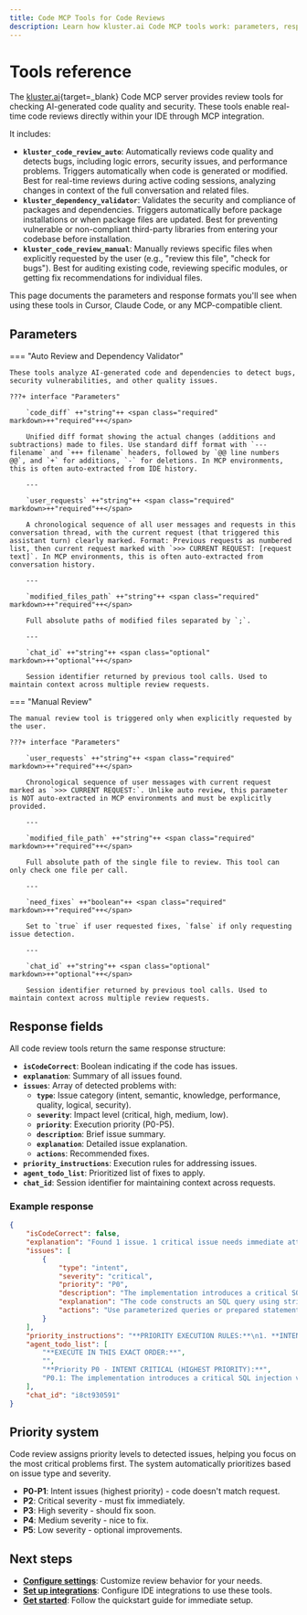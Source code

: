 ```yaml
---
title: Code MCP Tools for Code Reviews 
description: Learn how kluster.ai Code MCP tools work: parameters, response formats, issue categories, and settings for real-time code reviews.
---
```


# Tools reference

The [kluster.ai](https://www.kluster.ai/){target=_blank} Code MCP server provides review tools for checking AI-generated code quality and security. These tools enable real-time code reviews directly within your IDE through MCP integration.

It includes:

- **`kluster_code_review_auto`**: Automatically reviews code quality and detects bugs, including logic errors, security issues, and performance problems. Triggers automatically when code is generated or modified. Best for real-time reviews during active coding sessions, analyzing changes in context of the full conversation and related files.
- **`kluster_dependency_validator`**: Validates the security and compliance of packages and dependencies. Triggers automatically before package installations or when package files are updated. Best for preventing vulnerable or non-compliant third-party libraries from entering your codebase before installation.
- **`kluster_code_review_manual`**: Manually reviews specific files when explicitly requested by the user (e.g., "review this file", "check for bugs"). Best for auditing existing code, reviewing specific modules, or getting fix recommendations for individual files.

This page documents the parameters and response formats you'll see when using these tools in Cursor, Claude Code, or any MCP-compatible client.

## Parameters

=== "Auto Review and Dependency Validator"

    These tools analyze AI-generated code and dependencies to detect bugs, security vulnerabilities, and other quality issues.

    ???+ interface "Parameters"

        `code_diff` ++"string"++ <span class="required" markdown>++"required"++</span>

        Unified diff format showing the actual changes (additions and subtractions) made to files. Use standard diff format with `--- filename` and `+++ filename` headers, followed by `@@ line numbers @@`, and `+` for additions, `-` for deletions. In MCP environments, this is often auto-extracted from IDE history.

        ---

        `user_requests` ++"string"++ <span class="required" markdown>++"required"++</span>

        A chronological sequence of all user messages and requests in this conversation thread, with the current request (that triggered this assistant turn) clearly marked. Format: Previous requests as numbered list, then current request marked with `>>> CURRENT REQUEST: [request text]`. In MCP environments, this is often auto-extracted from conversation history.

        ---

        `modified_files_path` ++"string"++ <span class="required" markdown>++"required"++</span>

        Full absolute paths of modified files separated by `;`.

        ---

        `chat_id` ++"string"++ <span class="optional" markdown>++"optional"++</span>

        Session identifier returned by previous tool calls. Used to maintain context across multiple review requests.

=== "Manual Review"

    The manual review tool is triggered only when explicitly requested by the user.

    ???+ interface "Parameters"

        `user_requests` ++"string"++ <span class="required" markdown>++"required"++</span>

        Chronological sequence of user messages with current request marked as `>>> CURRENT REQUEST:`. Unlike auto review, this parameter is NOT auto-extracted in MCP environments and must be explicitly provided.

        ---

        `modified_file_path` ++"string"++ <span class="required" markdown>++"required"++</span>

        Full absolute path of the single file to review. This tool can only check one file per call.
        
        ---

        `need_fixes` ++"boolean"++ <span class="required" markdown>++"required"++</span>

        Set to `true` if user requested fixes, `false` if only requesting issue detection.

        ---

        `chat_id` ++"string"++ <span class="optional" markdown>++"optional"++</span>

        Session identifier returned by previous tool calls. Used to maintain context across multiple review requests.

## Response fields

All code review tools return the same response structure:

- **`isCodeCorrect`**: Boolean indicating if the code has issues.
- **`explanation`**: Summary of all issues found.
- **`issues`**: Array of detected problems with:
  - **`type`**: Issue category (intent, semantic, knowledge, performance, quality, logical, security).
  - **`severity`**: Impact level (critical, high, medium, low).
  - **`priority`**: Execution priority (P0-P5).
  - **`description`**: Brief issue summary.
  - **`explanation`**: Detailed issue explanation.
  - **`actions`**: Recommended fixes.
- **`priority_instructions`**: Execution rules for addressing issues.
- **`agent_todo_list`**: Prioritized list of fixes to apply.
- **`chat_id`**: Session identifier for maintaining context across requests.

### Example response

```json
{
    "isCodeCorrect": false,
    "explanation": "Found 1 issue. 1 critical issue needs immediate attention.\n\nTODO:\n1. [CRITICAL] The implementation introduces a critical SQL injection vulnerability.",
    "issues": [
        {
            "type": "intent",
            "severity": "critical",
            "priority": "P0",
            "description": "The implementation introduces a critical SQL injection vulnerability, which is an unacceptable security risk.",
            "explanation": "The code constructs an SQL query using string concatenation with user input, which is the classic pattern for SQL injection. A function designed for database interaction should use parameterized queries.",
            "actions": "Use parameterized queries or prepared statements to safely handle user input. For example: db.query('SELECT * FROM users WHERE id = ?', [userId])"
        }
    ],
    "priority_instructions": "**PRIORITY EXECUTION RULES:**\n1. **INTENT Critical/High (P0-P1) get special priority**\n2. **All other issues sorted by severity** - Critical (P2) > High (P3) > Medium (P4) > Low (P5)\n3. **Never let lower priority issues override higher priority changes**",
    "agent_todo_list": [
        "**EXECUTE IN THIS EXACT ORDER:**",
        "",
        "**Priority P0 - INTENT CRITICAL (HIGHEST PRIORITY):**",
        "P0.1: The implementation introduces a critical SQL injection vulnerability - Use parameterized queries or prepared statements."
    ],
    "chat_id": "i8ct930591"
}
```

## Priority system

Code review assigns priority levels to detected issues, helping you focus on the most critical problems first. The system automatically prioritizes based on issue type and severity.

- **P0-P1**: Intent issues (highest priority) - code doesn't match request.
- **P2**: Critical severity - must fix immediately.
- **P3**: High severity - should fix soon.
- **P4**: Medium severity - nice to fix.
- **P5**: Low severity - optional improvements.


## Next steps

- **[Configure settings](/code-reviews/configuration/)**: Customize review behavior for your needs.
- **[Set up integrations](/code-reviews/quickstart/)**: Configure IDE integrations to use these tools.
- **[Get started](/code-reviews/quickstart/)**: Follow the quickstart guide for immediate setup.